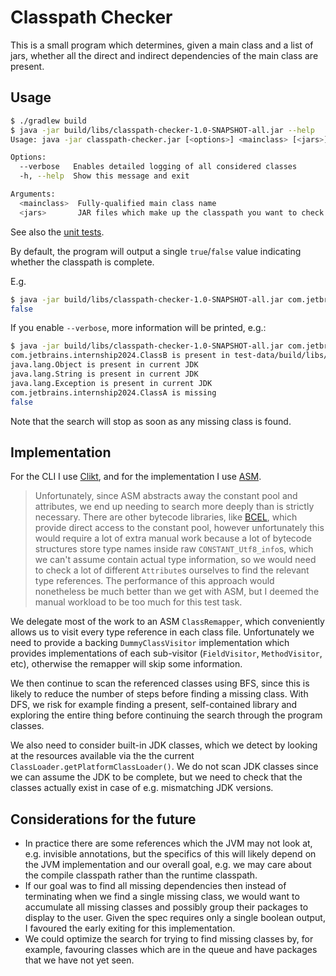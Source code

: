 # Classpath Checker

This is a small program which determines, given a main class and a list of jars, whether all the direct and indirect
dependencies of the main class are present.

## Usage

```bash
$ ./gradlew build
$ java -jar build/libs/classpath-checker-1.0-SNAPSHOT-all.jar --help
Usage: java -jar classpath-checker.jar [<options>] <mainclass> [<jars>]...

Options:
  --verbose   Enables detailed logging of all considered classes
  -h, --help  Show this message and exit

Arguments:
  <mainclass>  Fully-qualified main class name
  <jars>       JAR files which make up the classpath you want to check
```

See also
the [unit tests](https://github.com/LlamaLad7/JetBrainsProject-ClasspathChecker/blob/main/src/test/kotlin/com/llamalad7/classpathchecker/tests/ClasspathCheckerTests.kt).

By default, the program will output a single `true`/`false` value indicating whether the classpath is complete.

E.g.

```bash
$ java -jar build/libs/classpath-checker-1.0-SNAPSHOT-all.jar com.jetbrains.internship2024.ClassB test-data/build/libs/ModuleB-1.0.jar
false
```

If you enable `--verbose`, more information will be printed, e.g.:

```bash
$ java -jar build/libs/classpath-checker-1.0-SNAPSHOT-all.jar com.jetbrains.internship2024.ClassB test-data/build/libs/ModuleB-1.0.jar --verbose
com.jetbrains.internship2024.ClassB is present in test-data/build/libs/ModuleB-1.0.jar
java.lang.Object is present in current JDK
java.lang.String is present in current JDK
java.lang.Exception is present in current JDK
com.jetbrains.internship2024.ClassA is missing
false
```

Note that the search will stop as soon as any missing class is found.

## Implementation

For the CLI I use [Clikt](https://ajalt.github.io/clikt/), and for the implementation I use [ASM](https://asm.ow2.io/).
> Unfortunately, since ASM abstracts away the constant pool and attributes, we end up needing to search more deeply than
> is strictly necessary. There are other bytecode libraries, like [BCEL](https://github.com/apache/commons-bcel), which
> provide direct access to the constant pool, however unfortunately this would require a lot of extra manual work
> because a lot of bytecode structures store type names inside raw `CONSTANT_Utf8_info`s, which we can't assume contain
> actual type information, so we would need to check a lot of different `Attribute`s ourselves to find the relevant type
> references. The performance of this approach would nonetheless be much better than we get with ASM, but I deemed the
> manual workload to be too much for this test
> task.

We delegate most of the work to an ASM `ClassRemapper`, which conveniently allows us to visit every type reference in
each class file. Unfortunately we need to provide a backing `DummyClassVisitor` implementation which provides
implementations of each sub-visitor (`FieldVisitor`, `MethodVisitor`, etc), otherwise the remapper will skip some
information.

We then continue to scan the referenced classes using BFS, since this is likely to reduce the number of steps before
finding a missing class. With DFS, we risk for example finding a present, self-contained library and exploring the 
entire thing before continuing the search through the program classes.

We also need to consider built-in JDK classes, which we detect by looking at the resources available via the the current
`ClassLoader.getPlatformClassLoader()`. We do not scan JDK classes since we can assume the JDK to be complete, but we
need to check that the classes actually exist in case of e.g. mismatching JDK versions.

## Considerations for the future

- In practice there are some references which the JVM may not look at, e.g. invisible annotations, but
  the specifics of this will likely depend on the JVM implementation and our overall goal, e.g. we may care about the
  compile classpath rather than the runtime classpath.
- If our goal was to find all missing dependencies then instead of terminating when we find a single missing class,
  we would want to accumulate all missing classes and possibly group their packages to display to the user. Given the
  spec requires only a single boolean output, I favoured the early exiting for this implementation.
- We could optimize the search for trying to find missing classes by, for example, favouring classes which are in the 
  queue and have packages that we have not yet seen.
